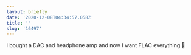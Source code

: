 ```yaml
---
layout: briefly
date: '2020-12-08T04:34:57.058Z'
title: ''
slug: '16497'
---
```

I bought a DAC and headphone amp and now I want FLAC everything 🎵
